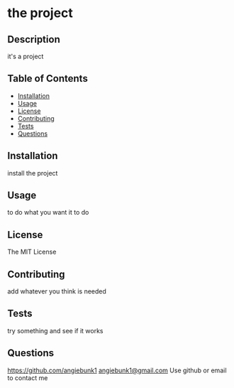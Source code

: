 # the project

## Description
it's a project

## Table of Contents
-  [Installation](#installation)
-  [Usage](#usage)
-  [License](#license)
-  [Contributing](#contributing)
-  [Tests](#tests)
-  [Questions](#questions)

## Installation
install the project

## Usage
to do what you want it to do

## License
The MIT License

## Contributing
add whatever you think is needed

## Tests
try something and see if it works

## Questions
https://github.com/angiebunk1
angiebunk1@gmail.com
Use github or email to contact me

